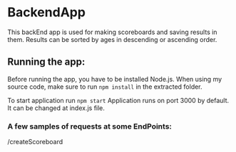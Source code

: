 # BackendApp

This backEnd app is used for making scoreboards and saving results in them.
Results can be sorted by ages in descending or ascending order.

## Running the app:

Before running the app, you have to be installed Node.js.
When using my source code, make sure to run
`npm install` in the extracted folder.

To start application run
`npm start`
Application runs on port 3000 by default. It can be changed at index.js file.

### A few samples of requests at some EndPoints:

/createScoreboard
